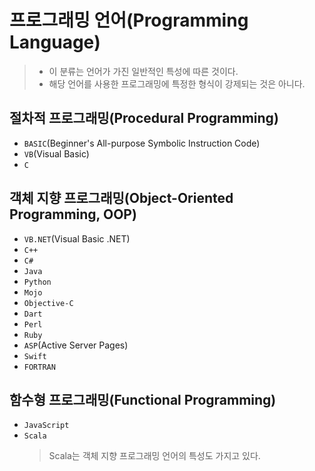 # 프로그래밍 언어(Programming Language)

> - 이 분류는 언어가 가진 일반적인 특성에 따른 것이다.
> - 해당 언어를 사용한 프로그래밍에 특정한 형식이 강제되는 것은 아니다.

## 절차적 프로그래밍(Procedural Programming)

- `BASIC`(Beginner's All-purpose Symbolic Instruction Code)
- `VB`(Visual Basic)
- `C`

## 객체 지향 프로그래밍(Object-Oriented Programming, OOP)

- `VB.NET`(Visual Basic .NET)
- `C++`
- `C#`
- `Java`
- `Python`
- `Mojo`
- `Objective-C`
- `Dart`
- `Perl`
- `Ruby`
- `ASP`(Active Server Pages)
- `Swift`
- `FORTRAN`

## 함수형 프로그래밍(Functional Programming)

- `JavaScript`
- `Scala`
  > Scala는 객체 지향 프로그래밍 언어의 특성도 가지고 있다.
